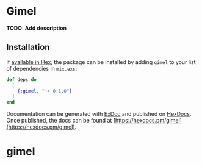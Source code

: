 # Gimel

**TODO: Add description**

## Installation

If [available in Hex](https://hex.pm/docs/publish), the package can be installed
by adding `gimel` to your list of dependencies in `mix.exs`:

```elixir
def deps do
  [
    {:gimel, "~> 0.1.0"}
  ]
end
```

Documentation can be generated with [ExDoc](https://github.com/elixir-lang/ex_doc)
and published on [HexDocs](https://hexdocs.pm). Once published, the docs can
be found at [https://hexdocs.pm/gimel](https://hexdocs.pm/gimel).

# gimel

